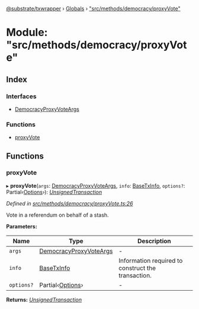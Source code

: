 [@substrate/txwrapper](../README.md) › [Globals](../globals.md) › ["src/methods/democracy/proxyVote"](_src_methods_democracy_proxyvote_.md)

# Module: "src/methods/democracy/proxyVote"

## Index

### Interfaces

* [DemocracyProxyVoteArgs](../interfaces/_src_methods_democracy_proxyvote_.democracyproxyvoteargs.md)

### Functions

* [proxyVote](_src_methods_democracy_proxyvote_.md#proxyvote)

## Functions

###  proxyVote

▸ **proxyVote**(`args`: [DemocracyProxyVoteArgs](../interfaces/_src_methods_democracy_proxyvote_.democracyproxyvoteargs.md), `info`: [BaseTxInfo](../interfaces/_src_util_types_.basetxinfo.md), `options?`: Partial‹[Options](../interfaces/_src_util_options_.options.md)›): *[UnsignedTransaction](../interfaces/_src_util_types_.unsignedtransaction.md)*

*Defined in [src/methods/democracy/proxyVote.ts:26](https://github.com/paritytech/txwrapper/blob/c52e67f/src/methods/democracy/proxyVote.ts#L26)*

Vote in a referendum on behalf of a stash.

**Parameters:**

Name | Type | Description |
------ | ------ | ------ |
`args` | [DemocracyProxyVoteArgs](../interfaces/_src_methods_democracy_proxyvote_.democracyproxyvoteargs.md) | - |
`info` | [BaseTxInfo](../interfaces/_src_util_types_.basetxinfo.md) | Information required to construct the transaction.  |
`options?` | Partial‹[Options](../interfaces/_src_util_options_.options.md)› | - |

**Returns:** *[UnsignedTransaction](../interfaces/_src_util_types_.unsignedtransaction.md)*
